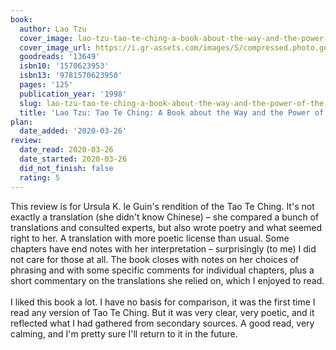 ```yaml
---
book:
  author: Lao Tzu
  cover_image: lao-tzu-tao-te-ching-a-book-about-the-way-and-the-power-of-the-way.jpg
  cover_image_url: https://i.gr-assets.com/images/S/compressed.photo.goodreads.com/books/1521578438l/13649._SX98_.jpg
  goodreads: '13649'
  isbn10: '1570623953'
  isbn13: '9781570623950'
  pages: '125'
  publication_year: '1998'
  slug: lao-tzu-tao-te-ching-a-book-about-the-way-and-the-power-of-the-way
  title: 'Lao Tzu: Tao Te Ching: A Book about the Way and the Power of the Way'
plan:
  date_added: '2020-03-26'
review:
  date_read: 2020-03-26
  date_started: 2020-03-26
  did_not_finish: false
  rating: 5
---
```


This review is for Ursula K. le Guin's rendition of the Tao Te Ching. It's not exactly a translation (she didn't know Chinese) – she compared a bunch of translations and consulted experts, but also wrote poetry and what seemed right to her. A translation with more poetic license than usual. Some chapters have end notes with her interpretation – surprisingly (to me) I did not care for those at all. The book closes with notes on her choices of phrasing and with some specific comments for individual chapters, plus a short commentary on the translations she relied on, which I enjoyed to read.<br /><br />I liked this book a lot. I have no basis for comparison, it was the first time I read any version of Tao Te Ching. But it was very clear, very poetic, and it reflected what I had gathered from secondary sources. A good read, very calming, and I'm pretty sure I'll return to it in the future.
